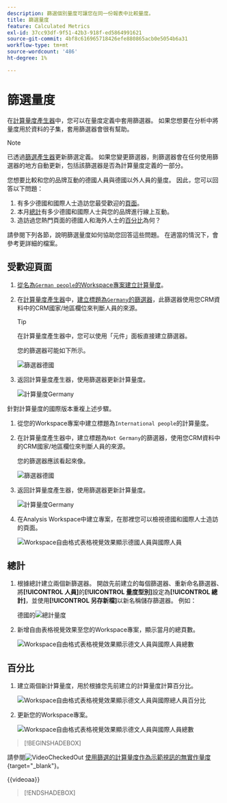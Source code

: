 ```yaml
---
description: 篩選個別量度可讓您在同一份報表中比較量度。
title: 篩選量度
feature: Calculated Metrics
exl-id: 37cc93df-9f51-42b3-918f-ed5864991621
source-git-commit: 4bf8c616965718426efe880865acb0e5054b6a31
workflow-type: tm+mt
source-wordcount: '486'
ht-degree: 1%

---
```


# 篩選量度

在[計算量度產生器](cm-build-metrics.md#definition-builder)中，您可以在量度定義中套用篩選器。 如果您想要在分析中將量度用於資料的子集，套用篩選器會很有幫助。

>[!NOTE]
>
>已透過[篩選產生器](/help/components/filters/filter-builder.md)更新篩選定義。 如果您變更篩選器，則篩選器會在任何使用篩選器的地方自動更新，包括該篩選器是否為計算量度定義的一部分。
>

您想要比較和您的品牌互動的德國人員與德國以外人員的量度。 因此，您可以回答以下問題：

1. 有多少德國和國際人士造訪您最受歡迎的[頁面](#popular-pages)。
1. 本月[總計](#totals)有多少德國和國際人士與您的品牌進行線上互動。
1. 造訪過您熱門頁面的德國人和海外人士的[百分比](#percentages)為何？

請參閱下列各節，說明篩選量度如何協助您回答這些問題。 在適當的情況下，會參考更詳細的檔案。

## 受歡迎頁面

1. [從名為`German people`的Workspace專案建立計算量度](cm-workflow.md)。
1. 在[計算量度產生器](cm-build-metrics.md)中，[建立標題為`Germany`的篩選器](/help/components/filters/filter-builder.md)，此篩選器使用您CRM資料中的CRM國家/地區欄位來判斷人員的來源。

   >[!TIP]
   >
   >在計算量度產生器中，您可以使用「元件」面板直接建立篩選器。
   >   

   您的篩選器可能如下所示。

   ![篩選器德國](assets/filter-germany.png)

1. 返回計算量度產生器，使用篩選器更新計算量度。

   ![計算量度Germany](assets/calculated-metric-germany.png)

針對計算量度的國際版本重複上述步驟。

1. 從您的Workspace專案中建立標題為`International people`的計算量度。
1. 在計算量度產生器中，建立標題為`Not Germany`的篩選器，使用您CRM資料中的CRM國家/地區欄位來判斷人員的來源。

   您的篩選器應該看起來像。

   ![篩選器德國](assets/filter-not-germany.png)

1. 返回計算量度產生器，使用篩選器更新計算量度。

   ![計算量度Germany](assets/calculated-metric-notgermany.png)


1. 在Analysis Workspace中建立專案，在那裡您可以檢視德國和國際人士造訪的頁面。

   ![Workspace自由格式表格視覺效果顯示德國人員與國際人員](assets/workspace-german-vs-international.png)


## 總計

1. 根據總計建立兩個新篩選器。 開啟先前建立的每個篩選器、重新命名篩選器、將&#x200B;**[!UICONTROL 人員]**&#x200B;的&#x200B;**[!UICONTROL 量度型別]**&#x200B;設定為&#x200B;**[!UICONTROL 總計]**，並使用&#x200B;**[!UICONTROL 另存新檔]**&#x200B;以新名稱儲存篩選器。 例如：

   德國的![總計量度](assets/calculated-metric-germany-total.png)

1. 新增自由表格視覺效果至您的Workspace專案，顯示當月的總頁數。

   ![Workspace自由格式表格視覺效果顯示德文人員與國際人員總數](assets/workspace-german-vs-international-totals.png)


## 百分比

1. 建立兩個新計算量度，用於根據您先前建立的計算量度計算百分比。

   ![Workspace自由格式表格視覺效果顯示德文人員與國際總人員百分比](assets/calculated-metric-germany-total-percentage.png)


1. 更新您的Workspace專案。

   ![Workspace自由格式表格視覺效果顯示德文人員與國際人員總數](assets/workspace-german-vs-international-totals-percentage.png)



>[!BEGINSHADEBOX]

請參閱![VideoCheckedOut](/help/assets/icons/VideoCheckedOut.svg) [使用篩選的計算量度作為示範視訊的無實作量度](https://video.tv.adobe.com/v/25407?quality=12&learn=on){target="_blank"}。

{{videoaa}}

>[!ENDSHADEBOX]

